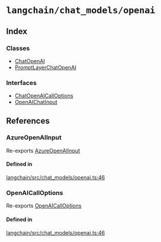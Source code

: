 `langchain/chat_models/openai`
==============================

Index[](#index "Direct link to Index")
---------------------------------------

### Classes[](#classes "Direct link to Classes")

*   [ChatOpenAI](/docs/api/chat_models_openai/classes/ChatOpenAI)
*   [PromptLayerChatOpenAI](/docs/api/chat_models_openai/classes/PromptLayerChatOpenAI)

### Interfaces[](#interfaces "Direct link to Interfaces")

*   [ChatOpenAICallOptions](/docs/api/chat_models_openai/interfaces/ChatOpenAICallOptions)
*   [OpenAIChatInput](/docs/api/chat_models_openai/interfaces/OpenAIChatInput)

References[](#references "Direct link to References")
------------------------------------------------------

### AzureOpenAIInput[](#azureopenaiinput "Direct link to AzureOpenAIInput")

Re-exports [AzureOpenAIInput](/docs/api/llms_openai/interfaces/AzureOpenAIInput)

#### Defined in[](#defined-in "Direct link to Defined in")

[langchain/src/chat\_models/openai.ts:46](https://github.com/hwchase17/langchainjs/blob/1c1274d/langchain/src/chat_models/openai.ts#L46)

### OpenAICallOptions[](#openaicalloptions "Direct link to OpenAICallOptions")

Re-exports [OpenAICallOptions](/docs/api/llms_openai/interfaces/OpenAICallOptions)

#### Defined in[](#defined-in-1 "Direct link to Defined in")

[langchain/src/chat\_models/openai.ts:46](https://github.com/hwchase17/langchainjs/blob/1c1274d/langchain/src/chat_models/openai.ts#L46)
